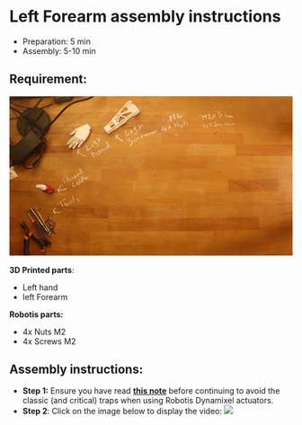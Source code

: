 # Left Forearm assembly instructions

- Preparation: 5 min
- Assembly: 5-10 min

## Requirement:
![](../img/left_forearm_assembly_BOM.jpg)

**3D Printed parts**:
- Left hand
- left Forearm


**Robotis parts:**
- 4x Nuts M2
- 4x Screws M2

## Assembly instructions:

- **Step 1:** Ensure you have read [**this note**](//github.com/matthieu-lapeyre/Robotis-library/blob/master/doc/robotis_tricks.md) before continuing to avoid the classic (and critical) traps when using Robotis Dynamixel actuators.
- **Step 2**: Click on the image below to display the video:
[![](http://img.youtube.com/vi/5FsPgEt4cfA/0.jpg)](http://youtu.be/5FsPgEt4cfA)

